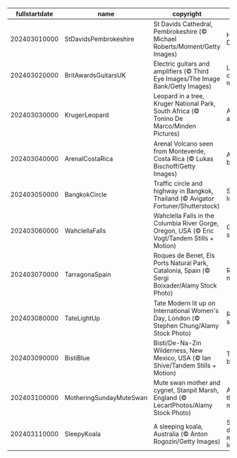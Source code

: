 |fullstartdate|name|copyright|title|image|
|--|--|--|--|--|
202403010000|StDavidsPembrokeshire|St Davids Cathedral, Pembrokeshire (© Michael Roberts/Moment/Getty Images)|Happy Saint David's Day!|![](/en-GB/2024/03/202403010000StDavidsPembrokeshire.jpg)|
202403020000|BritAwardsGuitarsUK|Electric guitars and amplifiers (© Third Eye Images/The Image Bank/Getty Images)|Lights, camera, music!|![](/en-GB/2024/03/202403020000BritAwardsGuitarsUK.jpg)|
202403030000|KrugerLeopard|Leopard in a tree, Kruger National Park, South Africa (© Tonino De Marco/Minden Pictures)|A dappled acrobat|![](/en-GB/2024/03/202403030000KrugerLeopard.jpg)|
202403040000|ArenalCostaRica|Arenal Volcano seen from Monteverde, Costa Rica (© Lukas Bischoff/Getty Images)|A sleeping beauty|![](/en-GB/2024/03/202403040000ArenalCostaRica.jpg)|
202403050000|BangkokCircle|Traffic circle and highway in Bangkok, Thailand (© Avigator Fortuner/Shutterstock)|Stuck in a loop?|![](/en-GB/2024/03/202403050000BangkokCircle.jpg)|
202403060000|WahclellaFalls|Wahclella Falls in the Columbia River Gorge, Oregon, USA (© Eric Vogt/Tandem Stills + Motion)|Get your splash on|![](/en-GB/2024/03/202403060000WahclellaFalls.jpg)|
202403070000|TarragonaSpain|Roques de Benet, Els Ports Natural Park, Catalonia, Spain (© Sergi Boixader/Alamy Stock Photo)|Reaching new heights|![](/en-GB/2024/03/202403070000TarragonaSpain.jpg)|
202403080000|TateLightUp|Tate Modern lit up on International Women's Day, London (© Stephen Chung/Alamy Stock Photo)|Right to shine|![](/en-GB/2024/03/202403080000TateLightUp.jpg)|
202403090000|BistiBlue|Bisti/De-Na-Zin Wilderness, New Mexico, USA (© Ian Shive/Tandem Stills + Motion)|Transformed by time|![](/en-GB/2024/03/202403090000BistiBlue.jpg)|
202403100000|MotheringSundayMuteSwan|Mute swan mother and cygnet, Stanpit Marsh, England (© LecartPhotos/Alamy Stock Photo)|All aboard the mothership|![](/en-GB/2024/03/202403100000MotheringSundayMuteSwan.jpg)|
202403110000|SleepyKoala|A sleeping koala, Australia (© Anton Rogozin/Getty Images)|Sweet dreams are made of leaves|![](/en-GB/2024/03/202403110000SleepyKoala.jpg)|
